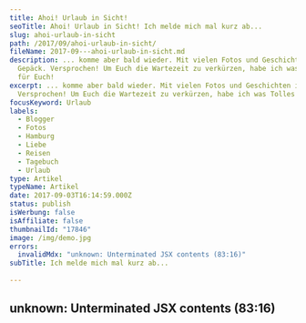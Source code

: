```yaml
---
title: Ahoi! Urlaub in Sicht!
seoTitle: Ahoi! Urlaub in Sicht! Ich melde mich mal kurz ab...
slug: ahoi-urlaub-in-sicht
path: /2017/09/ahoi-urlaub-in-sicht/
fileName: 2017-09---ahoi-urlaub-in-sicht.md
description: ... komme aber bald wieder. Mit vielen Fotos und Geschichten im
  Gepäck. Versprochen! Um Euch die Wartezeit zu verkürzen, habe ich was Tolles
  für Euch!
excerpt: ... komme aber bald wieder. Mit vielen Fotos und Geschichten im Gepäck.
  Versprochen! Um Euch die Wartezeit zu verkürzen, habe ich was Tolles für Euch!
focusKeyword: Urlaub
labels:
  - Blogger
  - Fotos
  - Hamburg
  - Liebe
  - Reisen
  - Tagebuch
  - Urlaub
type: Artikel
typeName: Artikel
date: 2017-09-03T16:14:59.000Z
status: publish
isWerbung: false
isAffiliate: false
thumbnailId: "17846"
image: /img/demo.jpg
errors:
  invalidMdx: "unknown: Unterminated JSX contents (83:16)"
subTitle: Ich melde mich mal kurz ab...
  
---
```


## unknown: Unterminated JSX contents (83:16)

<!--
**... bin aber bald wieder da. Versprochen! Wir werden die nächsten beiden
Wochen auf der Insel weilen und die Seele ein Bisschen baumeln lassen.  Urlaub!
Wir haben ihn uns verdient, jawoll! Wir lesen uns dann bald wieder und ich werde
sicher jede Menge Fotos und Geschichten für Euch im Gepäck haben.**

Auf Instagram* und Facebook* werde ich hin und wieder etwas posten, doch mein
Blog ruht sich so lange aus. Außerdem habe ich gerade eine
[TOLLE VERLOSUNG](/2017/09/fopo-rettet-aussortierte-fruechte/) gestartet.
[Hier könnt Ihr mitmachen](/2017/09/fopo-rettet-aussortierte-fruechte/) !

Ihr findet hier im Blog zu allen möglichen Themen interessante Artikel, die Ihr
während meiner Abwesenheit lesen und kommentieren könnt. Es ist für jeden die
richtige Rubrik dabei, versprochen!

## Einfach hier klicken und stöbern:

![Urlaub | large](http://cardamonchai.com/wp-content/uploads/2017/09/36831266332_6858ed43aa_z-520x347.jpg)

### Rock 'n' Roll

- [Konzerte](/category/musik/konzerte/)
- [Festivals](/category/musik/festivals/)
- [Bands &amp; Reviews](/category/musik/bands-reviews/)
- [Calexico](/category/musik/calexico/)

### Vegan

- [Go Vegan!](/category/vegan-2/go-vegan/)
- [Vegane Mode](/category/vegan-2/mode/)
- [Vegane Persönlichkeiten](/vegan-2/vegane-persoenlichkeiten/)
- [Vegane Produkte](/category/vegan-2/produkte/)
- [Vegane Rezepte](/category/vegan-2/rezepte/)

![Urlaub | large](http://cardamonchai.com/wp-content/uploads/2017/09/Für-Blog-1-von-1-520x347.jpg)

### Gesellschaft

- [Interview](/category/gesellschaft/interview/)
- [Klima &amp; Umweltschutz](/category/gesellschaft/klima-umweltschutz/)
- [Tierschutz](/category/gesellschaft/tierschutz/)
- [Menschen](/category/gesellschaft/menschen/)
- [Politik &amp; Soziales](/category/gesellschaft/politik-soziales/)
- [Beschwerdeabteilung](/category/gesellschaft/beschwerdeabteilung/)

### Unterwegs

![Urlaub | large](http://cardamonchai.com/wp-content/uploads/2017/09/Für-Blog-1-von-1-2-520x347.jpg)

<ul>
    <li> [Hamburg](/category/unterwegs/hamburg/) </li>
    <li> [Reisen](/category/unterwegs/reisen/) </li>
    <li> [Ausflug](/category/unterwegs/ausflug/) </li>
    <li> [Hochzeitsreise](/category/unterwegs/hochzeitsreise/) </li>
    <li> [

### Bleistift 2.0

- [Tagebuch](/category/bleistift-2-0/tagebuch/)
- [Kurzgeschichten](/category/bleistift-2-0/kurzgeschichten/)
- [Lyrik](/category/bleistift-2-0/lyrik/)
- [Prosa](/category/bleistift-2-0/lyrik/)
- [Selbstversuch](/category/bleistift-2-0/selbstversuch/)
- [Verlosung](/category/bleistift-2-0/verlosung/)

### Basteleien

- [DIY](/category/basteleien/diy/)
- [Fotografie](/basteleien/fotografie/)
- [Webdesign](/basteleien/webdesign)
- [Online Marketing](/basteleien/online-marketing-basteleien/)

## Fast schon wie Urlaub

Die Fotos habe ich heute hier in Hamburg an der Alster aufgenommen, wo ich einen
wunderschönen Tag mit zauberhaften Menschen verbringen durfte. Ihr dürft Euch
angesprochen fühlen. ;-) Die Sonne hat uns nicht im Stich gelassen und die
Stimmung war herzlich und ausgelassen. Das war fast schon wie Urlaub. Da bekommt
man richtig Lust auf die schönste Stadt, oder?

_Bis bald dann!_

Übrigens habe ich gerade eine
[tolle Verlosung](/2017/09/fopo-rettet-aussortierte-fruechte/) gestartet.
[Hier könnt Ihr mitmachen](/2017/09/fopo-rettet-aussortierte-fruechte/) !

**\*Auf [Instagram](https://www.instagram.com/anne_reko/) und
[Facebook](https://www.facebook.com/cardamonchai/) poste ich auch im Urlaub ab
und zu etwas.**

[gallery type="rectangular" size="large" link="none" ids="17845,17846"]

-->

  